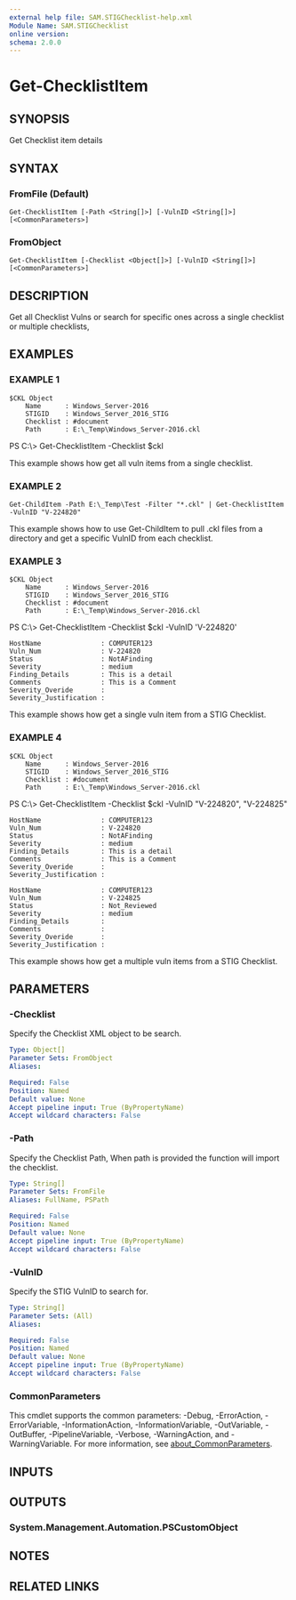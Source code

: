 ```yaml
---
external help file: SAM.STIGChecklist-help.xml
Module Name: SAM.STIGChecklist
online version:
schema: 2.0.0
---
```


# Get-ChecklistItem

## SYNOPSIS
Get Checklist item details

## SYNTAX

### FromFile (Default)
```
Get-ChecklistItem [-Path <String[]>] [-VulnID <String[]>] [<CommonParameters>]
```

### FromObject
```
Get-ChecklistItem [-Checklist <Object[]>] [-VulnID <String[]>] [<CommonParameters>]
```

## DESCRIPTION
Get all Checklist Vulns or search for specific ones across a single checklist or multiple checklists,

## EXAMPLES

### EXAMPLE 1
```
$CKL Object
	Name      : Windows_Server-2016
	STIGID    : Windows_Server_2016_STIG
	Checklist : #document
	Path      : E:\_Temp\Windows_Server-2016.ckl
```

PS C:\\\> Get-ChecklistItem -Checklist $ckl

This example shows how get all vuln items from a single checklist.

### EXAMPLE 2
```
Get-ChildItem -Path E:\_Temp\Test -Filter "*.ckl" | Get-ChecklistItem -VulnID "V-224820"
```

This example shows how to use Get-ChildItem to pull .ckl files from a directory and get a specific VulnID from each checklist.

### EXAMPLE 3
```
$CKL Object
	Name      : Windows_Server-2016
	STIGID    : Windows_Server_2016_STIG
	Checklist : #document
	Path      : E:\_Temp\Windows_Server-2016.ckl
```

PS C:\\\> Get-ChecklistItem -Checklist $ckl -VulnID 'V-224820'

	HostName               : COMPUTER123
	Vuln_Num               : V-224820
	Status                 : NotAFinding
	Severity               : medium
	Finding_Details        : This is a detail
	Comments               : This is a Comment
	Severity_Overide       :
	Severity_Justification :

This example shows how get a single vuln item from a STIG Checklist.

### EXAMPLE 4
```
$CKL Object
	Name      : Windows_Server-2016
	STIGID    : Windows_Server_2016_STIG
	Checklist : #document
	Path      : E:\_Temp\Windows_Server-2016.ckl
```

PS C:\\\> Get-ChecklistItem -Checklist $ckl -VulnID "V-224820", "V-224825"

	HostName               : COMPUTER123
	Vuln_Num               : V-224820
	Status                 : NotAFinding
	Severity               : medium
	Finding_Details        : This is a detail
	Comments               : This is a Comment
	Severity_Overide       :
	Severity_Justification :

	HostName               : COMPUTER123
	Vuln_Num               : V-224825
	Status                 : Not_Reviewed
	Severity               : medium
	Finding_Details        :
	Comments               :
	Severity_Overide       :
	Severity_Justification :

This example shows how get a multiple vuln items from a STIG Checklist.

## PARAMETERS

### -Checklist
Specify the Checklist XML object to be search.

```yaml
Type: Object[]
Parameter Sets: FromObject
Aliases:

Required: False
Position: Named
Default value: None
Accept pipeline input: True (ByPropertyName)
Accept wildcard characters: False
```

### -Path
Specify the Checklist Path, When path is provided the function will import the checklist.

```yaml
Type: String[]
Parameter Sets: FromFile
Aliases: FullName, PSPath

Required: False
Position: Named
Default value: None
Accept pipeline input: True (ByPropertyName)
Accept wildcard characters: False
```

### -VulnID
Specify the STIG VulnID to search for.

```yaml
Type: String[]
Parameter Sets: (All)
Aliases:

Required: False
Position: Named
Default value: None
Accept pipeline input: True (ByPropertyName)
Accept wildcard characters: False
```

### CommonParameters
This cmdlet supports the common parameters: -Debug, -ErrorAction, -ErrorVariable, -InformationAction, -InformationVariable, -OutVariable, -OutBuffer, -PipelineVariable, -Verbose, -WarningAction, and -WarningVariable. For more information, see [about_CommonParameters](http://go.microsoft.com/fwlink/?LinkID=113216).

## INPUTS

## OUTPUTS

### System.Management.Automation.PSCustomObject
## NOTES

## RELATED LINKS
